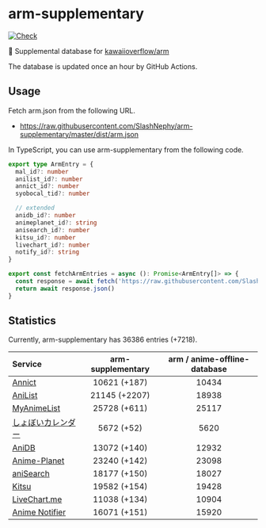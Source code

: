 # arm-supplementary

[![Check](https://github.com/SlashNephy/arm-supplementary/actions/workflows/check-node.yml/badge.svg)](https://github.com/SlashNephy/arm-supplementary/actions/workflows/check-node.yml)

💊 Supplemental database for [kawaiioverflow/arm](https://github.com/kawaiioverflow/arm)

The database is updated once an hour by GitHub Actions.

## Usage

Fetch arm.json from the following URL.

- https://raw.githubusercontent.com/SlashNephy/arm-supplementary/master/dist/arm.json

In TypeScript, you can use arm-supplementary from the following code.

```TypeScript
export type ArmEntry = {
  mal_id?: number
  anilist_id?: number
  annict_id?: number
  syobocal_tid?: number

  // extended
  anidb_id?: number
  animeplanet_id?: string
  anisearch_id?: number
  kitsu_id?: number
  livechart_id?: number
  notify_id?: string
}

export const fetchArmEntries = async (): Promise<ArmEntry[]> => {
  const response = await fetch('https://raw.githubusercontent.com/SlashNephy/arm-supplementary/master/dist/arm.json')
  return await response.json()
}
```

## Statistics

Currently, arm-supplementary has 36386 entries (+7218).

| Service                                     | arm-supplementary | arm / anime-offline-database |
| :------------------------------------------ | :---------------: | :--------------------------: |
| [Annict](https://annict.com)                |   10621 (+187)    |            10434             |
| [AniList](https://anilist.co)               |   21145 (+2207)   |            18938             |
| [MyAnimeList](https://myanimelist.net)      |   25728 (+611)    |            25117             |
| [しょぼいカレンダー](https://cal.syoboi.jp) |    5672 (+52)     |             5620             |
| [AniDB](https://anidb.net)                  |   13072 (+140)    |            12932             |
| [Anime-Planet](https://anime-planet.com)    |   23240 (+142)    |            23098             |
| [aniSearch](https://anisearch.com)          |   18177 (+150)    |            18027             |
| [Kitsu](https://kitsu.io)                   |   19582 (+154)    |            19428             |
| [LiveChart.me](https://livechart.me)        |   11038 (+134)    |            10904             |
| [Anime Notifier](https://notify.moe)        |   16071 (+151)    |            15920             |
